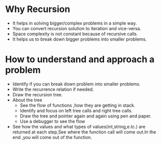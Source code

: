 # Why Recursion
- It helps in solving bigger/complex problems in a simple way.
- You can convert recursion solution to iteration and vice-versa.
- Space complexity is not constant because of recursive calls.
- It helps us to break down bigger problems into smaller problems.

# How to understand and approach a problem
- Identify if you can break down problem into smaller problems.
- Write the recurrence relation if needed.
- Draw the recursion tree.
- About the tree
   - See the flow of functions ,how they are getting in stack.
   - Identify and focus on left tree calls and right tree calls.
   - Draw the tree and pointer again and again using pen and paper.
   - Use a debugger to see the flow 
- See how the values and what types of values(int,string,e.tc.) are returned at each step,See where the function call will come out.In the end ,you will come out of the function.

